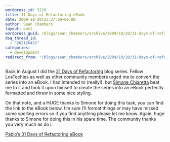 ```yaml
---
wordpress_id: 3228
title: 31 Days of Refactoring eBook
date: 2009-10-20T23:27:00+00:00
author: Sean Chambers
layout: post
wordpress_guid: /blogs/sean_chambers/archive/2009/10/20/31-days-of-refactoring-ebook.aspx
dsq_thread_id:
  - "262126452"
categories:
  - development
redirect_from: "/blogs/sean_chambers/archive/2009/10/20/31-days-of-refactoring-ebook.aspx/"
---
```

Back in August I did the [31 Days of Refactoring](/blogs/sean_chambers/archive/2009/07/31/31-days-of-refactoring.aspx) blog series. Fellow LosTechies as well as other community members urged me to convert the series into an eBook. I had intended to (really!), but [Simone Chiaretta](http://codeclimber.net.nz/) beat me to it and took it upon himself to create the series into an eBook perfectly formatted and threw in some nice styling.

On that note, and a HUGE thanks to Simone for doing this task, you can find the link to the eBook below. I&#8217;m sure I&#8217;ll format things or may have missed some spelling errors so if you find anything please let me know. Again, huge thanks to Simone for doing this in his spare time. The community thanks you very much as do I.

[Pablo&#8217;s 31 Days of Refactoring eBook](/media/p/27197/download.aspx)